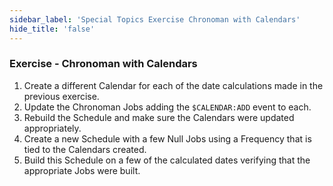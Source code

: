 ```yaml
---
sidebar_label: 'Special Topics Exercise Chronoman with Calendars'
hide_title: 'false'
---
```


<head>
  <meta name="robots" content="noindex, nofollow" />
</head>

### Exercise - Chronoman with Calendars

1.	Create a different Calendar for each of the date calculations made in the previous exercise.
2.	Update the Chronoman Jobs adding the ```$CALENDAR:ADD``` event to each.
3.	Rebuild the Schedule and make sure the Calendars were updated appropriately.
4.	Create a new Schedule with a few Null Jobs using a Frequency that is tied to the Calendars created.
5.	Build this Schedule on a few of the calculated dates verifying that the appropriate Jobs were built.